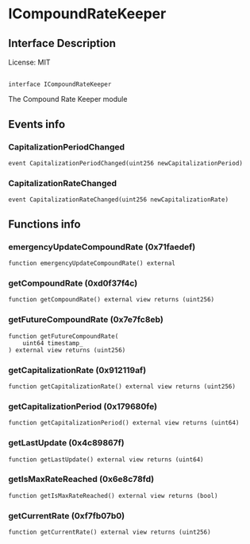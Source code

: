 # ICompoundRateKeeper

## Interface Description


License: MIT

## 

```solidity
interface ICompoundRateKeeper
```

The Compound Rate Keeper module
## Events info

### CapitalizationPeriodChanged

```solidity
event CapitalizationPeriodChanged(uint256 newCapitalizationPeriod)
```


### CapitalizationRateChanged

```solidity
event CapitalizationRateChanged(uint256 newCapitalizationRate)
```


## Functions info

### emergencyUpdateCompoundRate (0x71faedef)

```solidity
function emergencyUpdateCompoundRate() external
```


### getCompoundRate (0xd0f37f4c)

```solidity
function getCompoundRate() external view returns (uint256)
```


### getFutureCompoundRate (0x7e7fc8eb)

```solidity
function getFutureCompoundRate(
    uint64 timestamp_
) external view returns (uint256)
```


### getCapitalizationRate (0x912119af)

```solidity
function getCapitalizationRate() external view returns (uint256)
```


### getCapitalizationPeriod (0x179680fe)

```solidity
function getCapitalizationPeriod() external view returns (uint64)
```


### getLastUpdate (0x4c89867f)

```solidity
function getLastUpdate() external view returns (uint64)
```


### getIsMaxRateReached (0x6e8c78fd)

```solidity
function getIsMaxRateReached() external view returns (bool)
```


### getCurrentRate (0xf7fb07b0)

```solidity
function getCurrentRate() external view returns (uint256)
```

